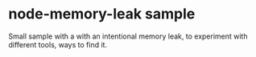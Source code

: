 # node-memory-leak sample

Small sample with a with an intentional memory leak, to experiment with different tools, ways to find it.
